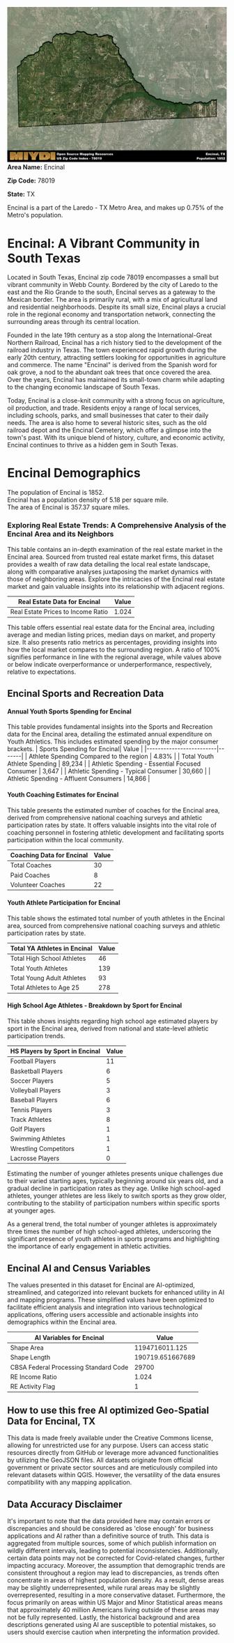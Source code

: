 ![Image Alt Text](../_images/78019.png)
**Area Name:** Encinal

**Zip Code:** 78019

**State:** TX

Encinal is a part of the Laredo - TX Metro Area, and makes up 0.75% of the Metro's population.  

# Encinal: A Vibrant Community in South Texas

Located in South Texas, Encinal zip code 78019 encompasses a small but vibrant community in Webb County. Bordered by the city of Laredo to the east and the Rio Grande to the south, Encinal serves as a gateway to the Mexican border. The area is primarily rural, with a mix of agricultural land and residential neighborhoods. Despite its small size, Encinal plays a crucial role in the regional economy and transportation network, connecting the surrounding areas through its central location.

Founded in the late 19th century as a stop along the International-Great Northern Railroad, Encinal has a rich history tied to the development of the railroad industry in Texas. The town experienced rapid growth during the early 20th century, attracting settlers looking for opportunities in agriculture and commerce. The name "Encinal" is derived from the Spanish word for oak grove, a nod to the abundant oak trees that once covered the area. Over the years, Encinal has maintained its small-town charm while adapting to the changing economic landscape of South Texas.

Today, Encinal is a close-knit community with a strong focus on agriculture, oil production, and trade. Residents enjoy a range of local services, including schools, parks, and small businesses that cater to their daily needs. The area is also home to several historic sites, such as the old railroad depot and the Encinal Cemetery, which offer a glimpse into the town's past. With its unique blend of history, culture, and economic activity, Encinal continues to thrive as a hidden gem in South Texas.

# Encinal Demographics

The population of Encinal is 1852.  
Encinal has a population density of 5.18 per square mile.  
The area of Encinal is 357.37 square miles.  

### Exploring Real Estate Trends: A Comprehensive Analysis of the Encinal Area and its Neighbors

This table contains an in-depth examination of the real estate market in the Encinal area. Sourced from trusted real estate market firms, this dataset provides a wealth of raw data detailing the local real estate landscape, along with comparative analyses juxtaposing the market dynamics with those of neighboring areas. Explore the intricacies of the Encinal real estate market and gain valuable insights into its relationship with adjacent regions.


| Real Estate Data for Encinal                       | Value    |
|------------------------------------------------|----------|
| Real Estate Prices to Income Ratio           | 1.024 |

This table offers essential real estate data for the Encinal area, including average and median listing prices, median days on market, and property size. It also presents ratio metrics as percentages, providing insights into how the local market compares to the surrounding region. A ratio of 100% signifies performance in line with the regional average, while values above or below indicate overperformance or underperformance, respectively, relative to expectations.

## Encinal Sports and Recreation Data

#### Annual Youth Sports Spending for Encinal

This table provides fundamental insights into the Sports and Recreation data for the Encinal area, detailing the estimated annual expenditure on Youth Athletics. This includes estimated spending by the major consumer brackets. 
| Sports Spending for Encinal| Value |
|-------------------------|-------|
| Athlete Spending Compared to the region | 4.83% |
| Total Youth Athlete Spending | 89,234 |
| Athletic Spending - Essential Focused Consumer | 3,647 |
| Athletic Spending - Typical Consumer | 30,660 |
| Athletic Spending - Affluent Consumers | 14,866 |

#### Youth Coaching Estimates for Encinal

This table presents the estimated number of coaches for the Encinal area, derived from comprehensive national coaching surveys and athletic participation rates by state. It offers valuable insights into the vital role of coaching personnel in fostering athletic development and facilitating sports participation within the local community.

| Coaching Data for Encinal | Value |
|-------------|-------|
| Total Coaches | 30 |
| Paid Coaches | 8 |
| Volunteer Coaches | 22 |

#### Youth Athlete Participation for Encinal

This table shows the estimated total number of youth athletes in the Encinal area, sourced from comprehensive national coaching surveys and athletic participation rates by state.

| Total YA Athletes in Encinal | Value |
|-------------|-------|
| Total High School Athletes | 46 |
| Total Youth Athletes | 139 |
| Total Young Adult Athletes | 93 |
| Total Athletes to Age 25 | 278 |

#### High School Age Athletes - Breakdown by Sport for Encinal

This table shows insights regarding high school age estimated players by sport in the Encinal area, derived from national and state-level athletic participation trends. 

| HS Players by Sport in Encinal | Value |
|-------------|-------|
| Football Players | 11 |
| Basketball Players | 6 |
| Soccer Players | 5 |
| Volleyball Players | 3 |
| Baseball Players | 6 |
| Tennis Players | 3 |
| Track Athletes | 8 |
| Golf Players | 1 |
| Swimming Athletes | 1 |
| Wrestling Competitors | 1 |
| Lacrosse Players | 0 |

Estimating the number of younger athletes presents unique challenges due to their varied starting ages, typically beginning around six years old, and a gradual decline in participation rates as they age. Unlike high school-aged athletes, younger athletes are less likely to switch sports as they grow older, contributing to the stability of participation numbers within specific sports at younger ages.  

As a general trend, the total number of younger athletes is approximately three times the number of high school-aged athletes, underscoring the significant presence of youth athletes in sports programs and highlighting the importance of early engagement in athletic activities.

## Encinal AI and Census Variables

The values presented in this dataset for Encinal are AI-optimized, streamlined, and categorized into relevant buckets for enhanced utility in AI and mapping programs. These simplified values have been optimized to facilitate efficient analysis and integration into various technological applications, offering users accessible and actionable insights into demographics within the Encinal area.

| AI Variables for Encinal | Value |
|-------------|-------|
| Shape Area | 1194716011.125 |
| Shape Length | 190719.651667689 |
| CBSA Federal Processing Standard Code | 29700 |
| RE Income Ratio | 1.024 |
| RE Activity Flag | 1 |

## How to use this free AI optimized Geo-Spatial Data for Encinal, TX

This data is made freely available under the Creative Commons license, allowing for unrestricted use for any purpose. Users can access static resources directly from GitHub or leverage more advanced functionalities by utilizing the GeoJSON files. All datasets originate from official government or private sector sources and are meticulously compiled into relevant datasets within QGIS. However, the versatility of the data ensures compatibility with any mapping application.

## Data Accuracy Disclaimer
It's important to note that the data provided here may contain errors or discrepancies and should be considered as 'close enough' for business applications and AI rather than a definitive source of truth. This data is aggregated from multiple sources, some of which publish information on wildly different intervals, leading to potential inconsistencies. Additionally, certain data points may not be corrected for Covid-related changes, further impacting accuracy. Moreover, the assumption that demographic trends are consistent throughout a region may lead to discrepancies, as trends often concentrate in areas of highest population density. As a result, dense areas may be slightly underrepresented, while rural areas may be slightly overrepresented, resulting in a more conservative dataset. Furthermore, the focus primarily on areas within US Major and Minor Statistical areas means that approximately 40 million Americans living outside of these areas may not be fully represented. Lastly, the historical background and area descriptions generated using AI are susceptible to potential mistakes, so users should exercise caution when interpreting the information provided.
